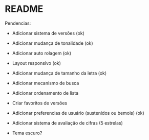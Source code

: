 # README

Pendencias:

* Adicionar sistema de versões (ok)

* Adicionar mudança de tonalidade (ok)

* Adicionar auto rolagem (ok)

* Layout responsivo (ok)

* Adicionar mudança de tamanho da letra (ok)

* Adicionar mecanismo de busca

* Adicionar ordenamento de lista

* Criar favoritos de versões

* Adicionar preferencias de usuário (sustenidos ou bemois) (ok)

* Adicionar sistema de avaliação de cifras (5 estrelas)

* Tema escuro?
